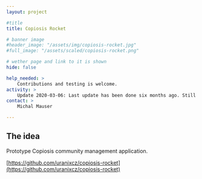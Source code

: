 ```yaml
---
layout: project

#title
title: Copiosis Rocket

# banner image
#header_image: "/assets/img/copiosis-rocket.jpg"
#full_image: "/assets/scaled/copiosis-rocket.png"

# wether page and link to it is shown
hide: false

help_needed: >
    Contributions and testing is welcome.
activity: >
    Update 2020-03-06: Last update has been done six months ago. Still active.
contact: >
    Michal Mauser

---
```


## The idea

Prototype Copiosis community management application. 

[https://github.com/uranixcz/copiosis-rocket](https://github.com/uranixcz/copiosis-rocket)

<!--more-->

